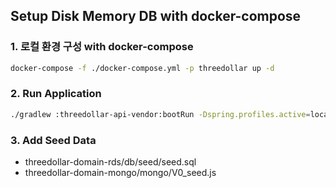 ## Setup Disk Memory DB with docker-compose

### 1. 로컬 환경 구성 with docker-compose

```bash
docker-compose -f ./docker-compose.yml -p threedollar up -d
```

### 2. Run Application

```bash
./gradlew :threedollar-api-vendor:bootRun -Dspring.profiles.active=local-docker
```

### 3. Add Seed Data

- threedollar-domain-rds/db/seed/seed.sql
- threedollar-domain-mongo/mongo/V0_seed.js
